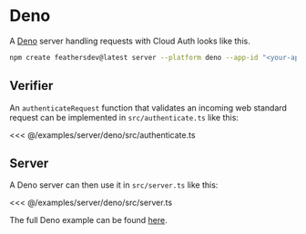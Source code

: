 # Deno

A [Deno](https://deno.com/) server handling requests with Cloud Auth looks like this.

```sh
npm create feathersdev@latest server --platform deno --app-id "<your-app-id>"
```

## Verifier

An `authenticateRequest` function that validates an incoming web standard request can be implemented in `src/authenticate.ts` like this:

<<< @/examples/server/deno/src/authenticate.ts

## Server

A Deno server can then use it in `src/server.ts` like this:

<<< @/examples/server/deno/src/server.ts

The full Deno example can be found [here](https://github.com/feathersdev/examples/tree/main/server/deno).

